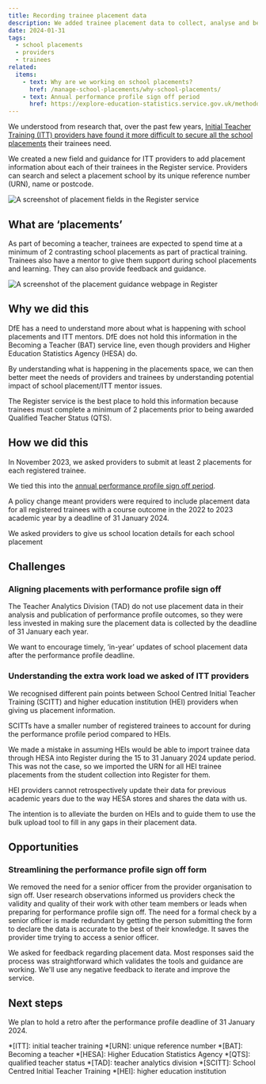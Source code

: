 ```yaml
---
title: Recording trainee placement data
description: We added trainee placement data to collect, analyse and better understand how to meet the placement needs of both providers and trainees
date: 2024-01-31
tags:
  - school placements
  - providers
  - trainees
related:
  items:
    - text: Why are we working on school placements?
      href: /manage-school-placements/why-school-placements/
    - text: Annual performance profile sign off period
      href: https://explore-education-statistics.service.gov.uk/methodology/initial-teacher-training-performance-profiles-methodology
---
```


We understood from research that, over the past few years, [Initial Teacher Training (ITT) providers have found it more difficult to secure all the school placements](https://becoming-a-teacher.design-history.education.gov.uk/manage-school-placements/why-school-placements) their trainees need.

We created a new field and guidance for ITT providers to add placement information about each of their trainees in the Register service. Providers can search and select a placement school by its unique reference number (URN), name or postcode.

![A screenshot of placement fields in the Register service](placement-field-example-in-the-register-service.png 'Placement details in the Register service')

## What are ‘placements’

As part of becoming a teacher, trainees are expected to spend time at a minimum of 2 contrasting school placements as part of practical training. Trainees also have a mentor to give them support during school placements and learning. They can also provide feedback and guidance.

![A screenshot of the placement guidance webpage in Register](manage-your-trainee-placement-data-guidance-in-the-register-service.png)

## Why we did this

DfE has a need to understand more about what is happening with school placements and ITT mentors. DfE does not hold this information in the Becoming a Teacher (BAT) service line, even though providers and Higher Education Statistics Agency (HESA) do.

By understanding what is happening in the placements space, we can then better meet the needs of providers and trainees by understanding potential impact of school placement/ITT mentor issues.

The Register service is the best place to hold this information because trainees must complete a minimum of 2 placements prior to being awarded Qualified Teacher Status (QTS).

## How we did this

In November 2023, we asked providers to submit at least 2 placements for each registered trainee.

We tied this into the [annual performance profile sign off period](https://explore-education-statistics.service.gov.uk/methodology/initial-teacher-training-performance-profiles-methodology).

A policy change meant providers were required to include placement data for all registered trainees with a course outcome in the 2022 to 2023 academic year by a deadline of 31 January 2024.

We asked providers to give us school location details for each school placement

## Challenges

### Aligning placements with performance profile sign off

The Teacher Analytics Division (TAD) do not use placement data in their analysis and publication of performance profile outcomes, so they were less invested in making sure the placement data is collected by the deadline of 31 January each year.

We want to encourage timely, ‘in-year’ updates of school placement data after the performance profile deadline.

### Understanding the extra work load we asked of ITT providers

We recognised different pain points between School Centred Initial Teacher Training (SCITT) and higher education institution (HEI) providers when giving us placement information.

SCITTs have a smaller number of registered trainees to account for during the performance profile period compared to HEIs.

We made a mistake in assuming HEIs would be able to import trainee data through HESA into Register during the 15 to 31 January 2024 update period. This was not the case, so we imported the URN for all HEI trainee placements from the student collection into Register for them.

HEI providers cannot retrospectively update their data for previous academic years due to the way HESA stores and shares the data with us.

The intention is to alleviate the burden on HEIs and to guide them to use the bulk upload tool to fill in any gaps in their placement data.

## Opportunities

### Streamlining the performance profile sign off form

We removed the need for a senior officer from the provider organisation to sign off.  User research observations informed us providers check the validity and quality of their work with other team members or leads when preparing for performance profile sign off. The need for a formal check by a senior officer is made redundant by getting the person submitting the form to declare the data is accurate to the best of their knowledge. It saves the provider time trying to access a senior officer.

We asked for feedback regarding placement data. Most responses said the process was straightforward which validates the tools and guidance are working. We'll use any negative feedback to iterate and improve the service.

## Next steps

We plan to hold a retro after the performance profile deadline of 31 January 2024.


*[ITT]: initial teacher training
*[URN]: unique reference number
*[BAT]: Becoming a teacher
*[HESA]: Higher Education Statistics Agency
*[QTS]: qualified teacher status
*[TAD]: teacher analytics division
*[SCITT]: School Centred Initial Teacher Training
*[HEI]: higher education institution
